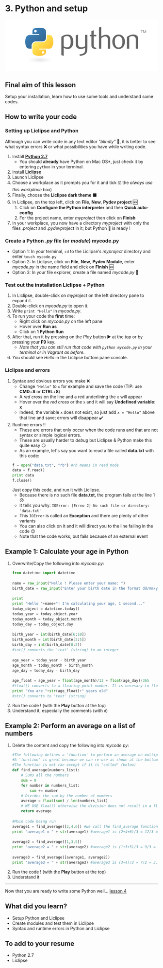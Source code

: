 # 3. Python and setup

[![Python][python_image]][python_link]

## Final aim of this lesson
Setup your installation, learn how to use some tools and understand some codes.

## How to write your code

### Setting up Liclipse and Python

Although you can write code in any text editor *"blindly"* :see_no_evil:, 
it is better to see what syntax errors :x: or what possibilities you have while writing code.

1. Install [**Python 2.7**][python_link]
    - You should **already** have Python on Mac OS*, just check it by entering `python` in your terminal.
2. Install [**Liclipse**][liclipse_link]
3. Launch Liclipse
4. Choose a workplace as it prompts you for it and tick :ballot_box_with_check:
   the *always use this workplace* box)
5. Finally, choose the **Liclipse dark theme** :black_large_square:
6. In Liclipse, on the top left, click on **File**, **New**, **Pydev project** :new:
    1. Click on **Configure the Python interpreter** and then **Quick auto-config**
    2. For the project name, enter *myproject* then click on **Finish**
7. In your workplace, you now have a directory *myproject* with only the files *.project* and *.pydevproject* in it; but Python :snake: is ready !

### Create a Python *.py* file (or *module*) mycode.py
- Option 1: In your terminal, `cd` to the Liclipse's *myproject* directory and enter `touch mycode.py`
- Option 2: In Liclipse, click on **File**, **New**, **Pydev Module**, enter *mycode.py* in the name field and click on **Finish** :new:
- Option 3: In your file explorer, create a file named *mycode.py* :page_with_curl:

### Test out the installation Liclipse + Python
1. In Liclipse, double-click on *myproject* on the left directory pane to expand it.
2. Double-click on *mycode.py* to open it.
3. Write `print "Hello"` in *mycode.py*.
4. To run your code the **first** time:
    - Right click on *mycode.py* on the left pane
    - Hover over **Run as**
    - Click on **1 Python Run**
5. After that, run it by pressing on the *Play* button :arrow_forward: at the top or by pressing your **F9** key.
    - *Note that you can still run that code with `python mycode.py` in your terminal or in Vagrant as before.*
6. You should see *Hello* in the Liclipse bottom pane console.

### Liclipse and errors
1. Syntax and obvious errors you make :x:
    - Change `"Hello"` to `x` for example and save the code (TIP: use **CMD**+**S** or **CTRL**+**S**)
	- A *red cross* on the line and a red underlining the `x` will appear
	- Hover over the *red cross* or the `x` and it will say **Undefined variable: x**
	- Indeed, the variable `x` does not exist, so just add `x = "Hello"` above that line and save; errors will disappear :heavy_check_mark:
2. Runtime errors :bangbang:
	- These are errors that only occur when the code runs and that are not syntax or simple logical errors.
	- These are usually harder to *debug* but Liclipse & Python make this quite easy :smirk:
	- As an example, let's say you want to read a file called **data.txt** with this code:
    ```python
    f = open("data.txt", "rb") #rb means in read mode
    data = f.read()
    print data
    f.close()
    ```
    Just copy this code, and run it with Liclipse.
    - Because there is no such file **data.txt**, the program fails at the line 1 :disappointed:
    - It tells you why: `IOError: [Errno 2] No such file or directory: 'data.txt'`
    - This `IOError` is called an **Exception** and there are plenty of other variants
    - You can also click on it and it will direct you to the line failing in the code :wink:
    - Note that the code works, but fails because of an external event


## Example 1: Calculate your age in Python
1. Overwrite/Copy the following into *mycode.py*:
   ```python
   from datetime import datetime
   
   name = raw_input("Hello ! Please enter your name: ")
   birth_date = raw_input("Enter your birth date in the format dd/mm/yyyy: ")
   
   print
   print "Hello "+name+"! I'm calculating your age, 1 second..."
   today_object = datetime.today()
   today_year = today_object.year
   today_month = today_object.month
   today_day = today_object.day
   
   birth_year = int(birth_date[6:10])
   birth_month = int(birth_date[3:5])
   birth_day = int(birth_date[0:2])
   #int() converts the 'text' (string) to an integer
   
   age_year = today_year - birth_year
   age_month = today_month - birth_month
   age_day = today_day - birth_day
   
   age_float = age_year + float(age_month)/12 + float(age_day)/365
   #float() converts to a floating point number. It is necesary to floating point divisions !
   print "You are "+str(age_float)+" years old"
   #str() converts to 'text' (string)
   ```
2. Run the code ! (with the **Play** button at the top)
3. Understand it, especially the comments (with `#`)

## Example 2: Perform an average on a list of numbers
1. Delete the content and copy the following into *mycode.py*:
   ```python
   #The following defines a 'function' to perform an average on multiple numbers
   #A 'function' is great because we can re-use as shown at the bottom of the code
   #The function is not ran except if it is "called" (below)
   def find_average(numbers_list):
       # Sums all the numbers
       sum = 0
       for number in numbers_list:
           sum += number
       # Divides the sum by the number of numbers
       average = float(sum) / len(numbers_list)
       # WE USE float() otherwise the division does not result in a floating number
       return average

   #Main code being run
   average1 = find_average([2,4,6]) #we call the find_average function !
   print "average1 = " + str(average1) #average1 is (2+4+6)/3 = 12/3 = 4

   average2 = find_average([1,3,5])
   print "average2 = " + str(average2) #average2 is (1+3+5)/3 = 9/3 = 3

   average3 = find_average([average1, average2])
   print "average3 = " + str(average3) #average3 is (3+4)/2 = 7/2 = 3.5
   ```
2. Run the code ! (with the **Play** button at the top)
3. Understand it

***
    
Now that you are ready to write some Python well... [lesson 4][lesson_04]

## What did you learn?
- Setup Python and Liclipse
- Create modules and test them in Liclipse
- Syntax and runtime errors in Python and Liclipse

## To add to your resume
- Python 2.7
- Liclipse

[python_image]: /internals/icons/python.png
[python_link]: https://www.python.org/downloads/release/python-2713/
[liclipse_link]: https://www.liclipse.com/download.html
[lesson_04]: /04.%20Python%20and%20your%20first%20code
